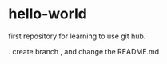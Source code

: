 # hello-world
first repository for learning to use git hub.

. create branch , and change the README.md
